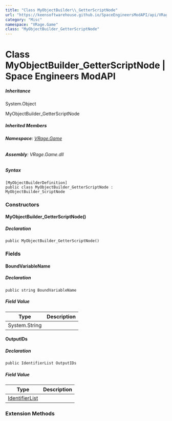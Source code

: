 ```yaml
---
title: "Class MyObjectBuilder\\_GetterScriptNode"
url: "https://keensoftwarehouse.github.io/SpaceEngineersModAPI/api/VRage.Game.MyObjectBuilder_GetterScriptNode.html"
category: "Misc"
namespace: "VRage.Game"
class: "MyObjectBuilder_GetterScriptNode"
---
```


# Class MyObjectBuilder\_GetterScriptNode | Space Engineers ModAPI

##### Inheritance

System.Object

MyObjectBuilder\_GetterScriptNode

##### Inherited Members

###### **Namespace**: [VRage.Game](https://keensoftwarehouse.github.io/SpaceEngineersModAPI/api/VRage.Game.html)

###### **Assembly**: VRage.Game.dll

##### Syntax

```
[MyObjectBuilderDefinition]
public class MyObjectBuilder_GetterScriptNode : MyObjectBuilder_ScriptNode
```

### Constructors

#### MyObjectBuilder\_GetterScriptNode()

##### Declaration

```
public MyObjectBuilder_GetterScriptNode()
```

### Fields

#### BoundVariableName

##### Declaration

```
public string BoundVariableName
```

##### Field Value

| Type | Description |
| --- | --- |
| System.String |     |

#### OutputIDs

##### Declaration

```
public IdentifierList OutputIDs
```

##### Field Value

| Type | Description |
| --- | --- |
| [IdentifierList](https://keensoftwarehouse.github.io/SpaceEngineersModAPI/api/VRage.Game.IdentifierList.html) |     |

### Extension Methods